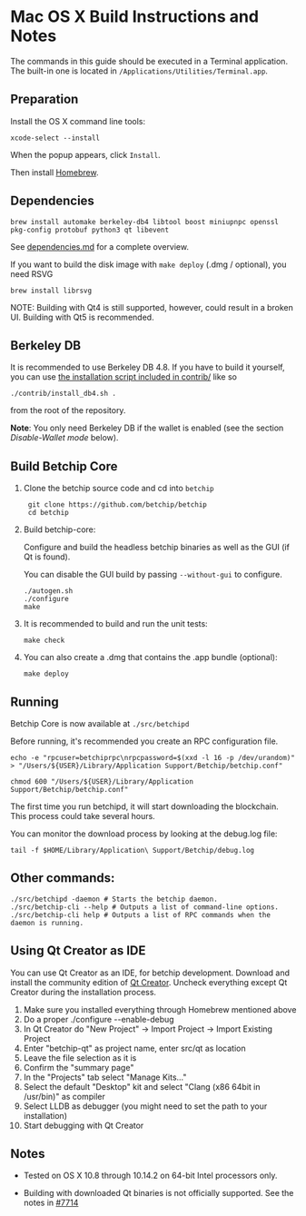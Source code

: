 Mac OS X Build Instructions and Notes
====================================
The commands in this guide should be executed in a Terminal application.
The built-in one is located in `/Applications/Utilities/Terminal.app`.

Preparation
-----------
Install the OS X command line tools:

`xcode-select --install`

When the popup appears, click `Install`.

Then install [Homebrew](https://brew.sh).

Dependencies
----------------------

    brew install automake berkeley-db4 libtool boost miniupnpc openssl pkg-config protobuf python3 qt libevent

See [dependencies.md](dependencies.md) for a complete overview.

If you want to build the disk image with `make deploy` (.dmg / optional), you need RSVG

    brew install librsvg

NOTE: Building with Qt4 is still supported, however, could result in a broken UI. Building with Qt5 is recommended.

Berkeley DB
-----------
It is recommended to use Berkeley DB 4.8. If you have to build it yourself,
you can use [the installation script included in contrib/](/contrib/install_db4.sh)
like so

```shell
./contrib/install_db4.sh .
```

from the root of the repository.

**Note**: You only need Berkeley DB if the wallet is enabled (see the section *Disable-Wallet mode* below).

Build Betchip Core
------------------------

1. Clone the betchip source code and cd into `betchip`

        git clone https://github.com/betchip/betchip
        cd betchip

2.  Build betchip-core:

    Configure and build the headless betchip binaries as well as the GUI (if Qt is found).

    You can disable the GUI build by passing `--without-gui` to configure.

        ./autogen.sh
        ./configure
        make

3.  It is recommended to build and run the unit tests:

        make check

4.  You can also create a .dmg that contains the .app bundle (optional):

        make deploy

Running
-------

Betchip Core is now available at `./src/betchipd`

Before running, it's recommended you create an RPC configuration file.

    echo -e "rpcuser=betchiprpc\nrpcpassword=$(xxd -l 16 -p /dev/urandom)" > "/Users/${USER}/Library/Application Support/Betchip/betchip.conf"

    chmod 600 "/Users/${USER}/Library/Application Support/Betchip/betchip.conf"

The first time you run betchipd, it will start downloading the blockchain. This process could take several hours.

You can monitor the download process by looking at the debug.log file:

    tail -f $HOME/Library/Application\ Support/Betchip/debug.log

Other commands:
-------

    ./src/betchipd -daemon # Starts the betchip daemon.
    ./src/betchip-cli --help # Outputs a list of command-line options.
    ./src/betchip-cli help # Outputs a list of RPC commands when the daemon is running.

Using Qt Creator as IDE
------------------------
You can use Qt Creator as an IDE, for betchip development.
Download and install the community edition of [Qt Creator](https://www.qt.io/download/).
Uncheck everything except Qt Creator during the installation process.

1. Make sure you installed everything through Homebrew mentioned above
2. Do a proper ./configure --enable-debug
3. In Qt Creator do "New Project" -> Import Project -> Import Existing Project
4. Enter "betchip-qt" as project name, enter src/qt as location
5. Leave the file selection as it is
6. Confirm the "summary page"
7. In the "Projects" tab select "Manage Kits..."
8. Select the default "Desktop" kit and select "Clang (x86 64bit in /usr/bin)" as compiler
9. Select LLDB as debugger (you might need to set the path to your installation)
10. Start debugging with Qt Creator

Notes
-----

* Tested on OS X 10.8 through 10.14.2 on 64-bit Intel processors only.

* Building with downloaded Qt binaries is not officially supported. See the notes in [#7714](https://github.com/bitcoin/bitcoin/issues/7714)
